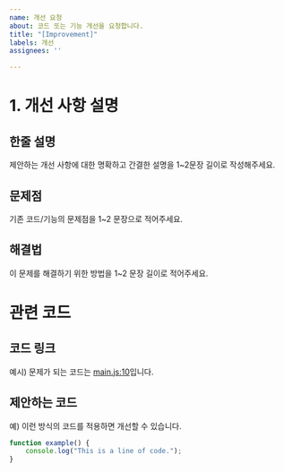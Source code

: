 ```yaml
---
name: 개선 요청
about: 코드 또는 기능 개선을 요청합니다.
title: "[Improvement]"
labels: 개선
assignees: ''

---
```


# 1. 개선 사항 설명
## 한줄 설명
제안하는 개선 사항에 대한 명확하고 간결한 설명을 1~2문장 길이로 작성해주세요.
## 문제점
기존 코드/기능의 문제점을 1~2 문장으로 적어주세요.
## 해결법
이 문제를 해결하기 위한 방법을 1~2 문장 길이로 적어주세요.

# 관련 코드
## 코드 링크
예시) 문제가 되는 코드는 [main.js:10](https://github.com/your-repo/your-project/blob/main/main.js#L10)입니다.
## 제안하는 코드
예) 이런 방식의 코드를 적용하면 개선할 수 있습니다.
```javascript
function example() {
    console.log("This is a line of code.");
}
```
